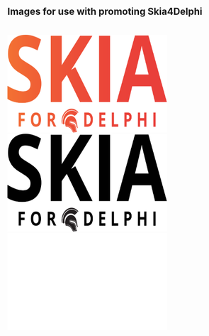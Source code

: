 ## Images for use with promoting Skia4Delphi

#  

<img src="logo-gradient.svg" width=360 height=220>
<img src="logo-black.svg" width=360 height=220>
<img src="logo-white.svg" width=360 height=220>
